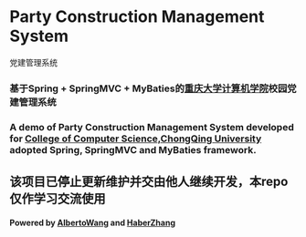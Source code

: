 # Party Construction Management System
党建管理系统

### 基于Spring + SpringMVC + MyBaties的[重庆大学计算机学院](http://www.cs.cqu.edu.cn)校园党建管理系统
### A demo of Party Construction Management System developed for  [College of Computer Science,ChongQing University](http://www.cs.cqu.edu.cn) adopted Spring, SpringMVC and MyBaties framework.

## 该项目已停止更新维护并交由他人继续开发，本repo仅作学习交流使用

#### Powered by [AlbertoWang](https://github.com/AlbertoWang) and [HaberZhang](https://github.com/haber8023)
